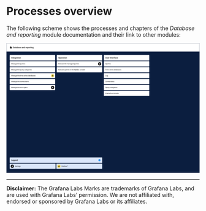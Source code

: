 # Processes overview

The following scheme shows the processes and chapters of the *Database and reporting* module documentation and their link to other modules:

![Processes Database and reporting](../../Assets/Screenshots/DatabaseAndReporting/DatabaseAndReportingProcesses.png "Processes Database and reporting")

---
**Disclaimer:** The Grafana Labs Marks are trademarks of Grafana Labs, and are used with Grafana Labs’ permission. We are not affiliated with, endorsed or sponsored by Grafana Labs or its affiliates.
